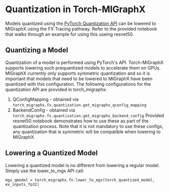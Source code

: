 # Quantization in Torch-MIGraphX
Models quantized using the [PyTorch Quantization API](https://pytorch.org/docs/stable/quantization.html#prototype-fx-graph-mode-quantization) can be lowered to MIGraphX using the FX Tracing pathway. Refer to the provided notebook that walks through an example for using this useing resnet50.

## Quantizing a Model
Quantization of a model is performed using PyTorch's API. Torch-MIGraphX supports lowering such prequantized models to accelerate them on GPUs. MIGraphX currently only supports symmetric quantization and so it is important that models that need to be lowered to MIGraphX have been quantized with this configuration. The following configurations for the quantization API are provided in torch_migraphx:
1. QConfigMapping - obtained via `torch_migraphx.fx.quantization.get_migraphx_qconfig_mapping`
2. BackendConfig - obtained via `torch_migraphx.fx.quantization.get_migraphx_backend_config`
Provided resnet50 notebook demonstrates how to use these as part of the quantization process. Note that it is not mandatory to use these configs, any quantization that is symmetric will be compatible when lowering to MIGraphX.

## Lowering a Quantized Model
Lowering a quantized model is no different from lowering a regular model. Simply use the lower_to_mgx API call:
```
mgx_qmodel = torch_migraphx.fx.lower_to_mgx(torch_quantized_model, ex_inputs_fp32)
```